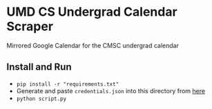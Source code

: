 # UMD CS Undergrad Calendar Scraper

Mirrored Google Calendar for the CMSC undergrad calendar

## Install and Run
  - `pip install -r "requirements.txt"`
  - Generate and paste `credentials.json` into this directory from [here](https://developers.google.com/calendar/quickstart/python)
  - `python script.py`
